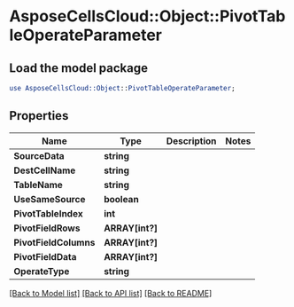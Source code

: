 # AsposeCellsCloud::Object::PivotTableOperateParameter 

## Load the model package
```perl
use AsposeCellsCloud::Object::PivotTableOperateParameter;
```

## Properties
Name | Type | Description | Notes
------------ | ------------- | ------------- | -------------
**SourceData** | **string** |  |
**DestCellName** | **string** |  |
**TableName** | **string** |  |
**UseSameSource** | **boolean** |  |
**PivotTableIndex** | **int** |  |
**PivotFieldRows** | **ARRAY[int?]** |  |
**PivotFieldColumns** | **ARRAY[int?]** |  |
**PivotFieldData** | **ARRAY[int?]** |  |
**OperateType** | **string** |  |  

[[Back to Model list]](../README.md#documentation-for-models) [[Back to API list]](../README.md#documentation-for-api-endpoints) [[Back to README]](../README.md)


